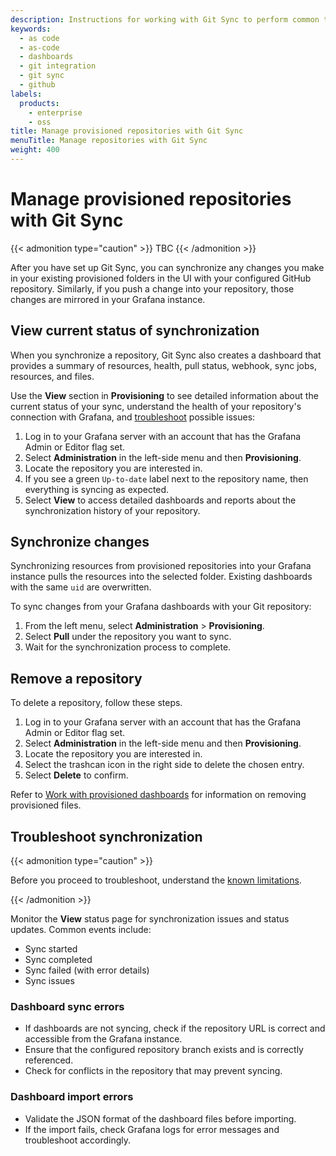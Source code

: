 ```yaml
---
description: Instructions for working with Git Sync to perform common tasks, such as saving dashboards to GitHub and synchronizing changes with Grafana.
keywords:
  - as code
  - as-code
  - dashboards
  - git integration
  - git sync
  - github
labels:
  products:
    - enterprise
    - oss
title: Manage provisioned repositories with Git Sync
menuTitle: Manage repositories with Git Sync
weight: 400
---
```


# Manage provisioned repositories with Git Sync

{{< admonition type="caution" >}}
TBC
{{< /admonition >}}

After you have set up Git Sync, you can synchronize any changes you make in your existing provisioned folders in the UI with your configured GitHub repository. Similarly, if you push a change into your repository, those changes are mirrored in your Grafana instance.

## View current status of synchronization

When you synchronize a repository, Git Sync also creates a dashboard that provides a summary of resources, health, pull status, webhook, sync jobs, resources, and files.

Use the **View** section in **Provisioning** to see detailed information about the current status of your sync, understand the health of your repository's connection with Grafana, and [troubleshoot](#troubleshoot-synchronization) possible issues:

1. Log in to your Grafana server with an account that has the Grafana Admin or Editor flag set.
1. Select **Administration** in the left-side menu and then **Provisioning**.
1. Locate the repository you are interested in.
1. If you see a green `Up-to-date` label next to the repository name, then everything is syncing as expected.
1. Select **View** to access detailed dashboards and reports about the synchronization history of your repository.

## Synchronize changes

Synchronizing resources from provisioned repositories into your Grafana instance pulls the resources into the selected folder. Existing dashboards with the same `uid` are overwritten.

To sync changes from your Grafana dashboards with your Git repository:

1. From the left menu, select **Administration** > **Provisioning**.
1. Select **Pull** under the repository you want to sync.
1. Wait for the synchronization process to complete.

## Remove a repository

To delete a repository, follow these steps.

1. Log in to your Grafana server with an account that has the Grafana Admin or Editor flag set.
1. Select **Administration** in the left-side menu and then **Provisioning**.
1. Locate the repository you are interested in.
1. Select the trashcan icon in the right side to delete the chosen entry.
1. Select **Delete** to confirm.

Refer to [Work with provisioned dashboards](../provisioned-dashboards) for information on removing provisioned files.

## Troubleshoot synchronization

{{< admonition type="caution" >}}

Before you proceed to troubleshoot, understand the [known limitations](https://grafana.com/docs/grafana/<GRAFANA_VERSION>/observability-as-code/provision-resources/intro-git-sync#known-limitations/).

{{< /admonition >}}

Monitor the **View** status page for synchronization issues and status updates. Common events include:

- Sync started
- Sync completed
- Sync failed (with error details)
- Sync issues

### Dashboard sync errors

- If dashboards are not syncing, check if the repository URL is correct and accessible from the Grafana instance.
- Ensure that the configured repository branch exists and is correctly referenced.
- Check for conflicts in the repository that may prevent syncing.

### Dashboard import errors

- Validate the JSON format of the dashboard files before importing.
- If the import fails, check Grafana logs for error messages and troubleshoot accordingly.
